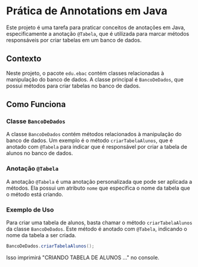 # Prática de Annotations em Java

Este projeto é uma tarefa para praticar conceitos de anotações em Java, especificamente a anotação `@Tabela`, que é utilizada para marcar métodos responsáveis por criar tabelas em um banco de dados.

## Contexto

Neste projeto, o pacote `edu.ebac` contém classes relacionadas à manipulação do banco de dados. A classe principal é `BancoDeDados`, que possui métodos para criar tabelas no banco de dados.

## Como Funciona

### Classe `BancoDeDados`

A classe `BancoDeDados` contém métodos relacionados à manipulação do banco de dados. Um exemplo é o método `criarTabelaAlunos`, que é anotado com `@Tabela` para indicar que é responsável por criar a tabela de alunos no banco de dados.

### Anotação `@Tabela`

A anotação `@Tabela` é uma anotação personalizada que pode ser aplicada a métodos. Ela possui um atributo `nome` que especifica o nome da tabela que o método está criando.

### Exemplo de Uso

Para criar uma tabela de alunos, basta chamar o método `criarTabelaAlunos` da classe `BancoDeDados`. Este método é anotado com `@Tabela`, indicando o nome da tabela a ser criada.

```java
BancoDeDados.criarTabelaAlunos();
```

Isso imprimirá "CRIANDO TABELA DE ALUNOS ..." no console.

